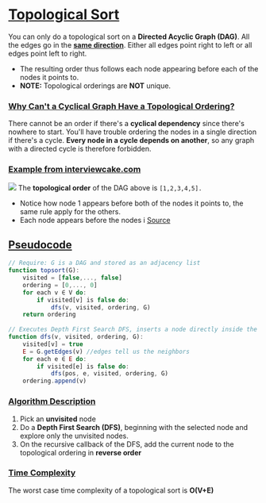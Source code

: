 # <u>Topological Sort</u>
You can only do a topological sort on a **Directed Acyclic Graph (DAG)**.
All the edges go in the <b><u>same direction</u></b>. Either all edges point right to left or all edges point left to right. 
* The resulting order thus follows each node appearing before each of the nodes it points to.
* **NOTE:** Topological orderings are **NOT** unique.
### <u>Why Can't a Cyclical Graph Have a Topological Ordering?</u>
There cannot be an order if there's a **cyclical dependency** since there's nowhere to start. 
	You'll have trouble ordering the nodes in a single direction if there's a cycle.
**Every node in a cycle depends on another**, so any graph with a directed cycle is therefore forbidden.
### <u>Example from interviewcake.com</u>
![](https://www.interviewcake.com/images/svgs/messy_graph.svg?bust=210)
The **topological order** of the DAG above is `[1,2,3,4,5].`
* Notice how node 1 appears before both of the nodes it points to, the same rule apply for the others. 
* Each node appears before the nodes i
[Source](https://www.interviewcake.com/concept/java/topological-sort#:~:text=The%20topological%20sort%20algorithm%20takes,is%20called%20a%20topological%20ordering.)
## <u>Pseudocode</u>
```javascript
// Require: G is a DAG and stored as an adjacency list
function topsort(G):
	visited = [false,..., false]
	ordering = [0,..., 0]
	for each v ∈ V do:
		if visited[v] is false do:
			dfs(v, visited, ordering, G)
	return ordering
	
// Executes Depth First Search DFS,	inserts a node directly inside the next valid position of the array and returns the next position, pos-1, as we are going in reverse order.
function dfs(v, visited, ordering, G):
	visited[v] = true
	E = G.getEdges(v) //edges tell us the neighbors
	for each e ∈ E do:
		if visited[e] is false do:
			dfs(pos, e, visited, ordering, G)
	ordering.append(v)
```
### <u>Algorithm Description</u>
<ol>
	<li>Pick an <b>unvisited</b> node</li>
	<li>Do a <b>Depth First Search (DFS)</b>, beginning with the selected node and explore only the unvisited nodes.</li>
	<li>On the recursive callback of the DFS, add the current node to the topological ordering in <b>reverse order</b></li>
</ol>

### <u>Time Complexity</u>
The worst case time complexity of a topological sort is **O(V+E)**
